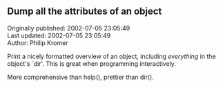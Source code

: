 ## Dump all the attributes of an object  
Originally published: 2002-07-05 23:05:49  
Last updated: 2002-07-05 23:05:49  
Author: Philip Kromer  
  
Print a nicely formatted overview of an object, including _everything_ in the object's `dir'. This is great when programming interactively.

More comprehensive than help(), prettier than dir().